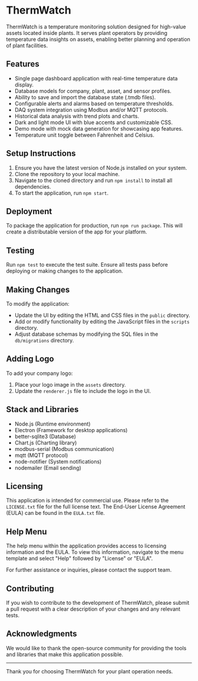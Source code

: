 # ThermWatch

ThermWatch is a temperature monitoring solution designed for high-value assets located inside plants. It serves plant operators by providing temperature data insights on assets, enabling better planning and operation of plant facilities.

## Features

- Single page dashboard application with real-time temperature data display.
- Database models for company, plant, asset, and sensor profiles.
- Ability to save and import the database state (.tmdb files).
- Configurable alerts and alarms based on temperature thresholds.
- DAQ system integration using Modbus and/or MQTT protocols.
- Historical data analysis with trend plots and charts.
- Dark and light mode UI with blue accents and customizable CSS.
- Demo mode with mock data generation for showcasing app features.
- Temperature unit toggle between Fahrenheit and Celsius.

## Setup Instructions

1. Ensure you have the latest version of Node.js installed on your system.
2. Clone the repository to your local machine.
3. Navigate to the cloned directory and run `npm install` to install all dependencies.
4. To start the application, run `npm start`.

## Deployment

To package the application for production, run `npm run package`. This will create a distributable version of the app for your platform.

## Testing

Run `npm test` to execute the test suite. Ensure all tests pass before deploying or making changes to the application.

## Making Changes

To modify the application:

- Update the UI by editing the HTML and CSS files in the `public` directory.
- Add or modify functionality by editing the JavaScript files in the `scripts` directory.
- Adjust database schemas by modifying the SQL files in the `db/migrations` directory.

## Adding Logo

To add your company logo:

1. Place your logo image in the `assets` directory.
2. Update the `renderer.js` file to include the logo in the UI.

## Stack and Libraries

- Node.js (Runtime environment)
- Electron (Framework for desktop applications)
- better-sqlite3 (Database)
- Chart.js (Charting library)
- modbus-serial (Modbus communication)
- mqtt (MQTT protocol)
- node-notifier (System notifications)
- nodemailer (Email sending)

## Licensing

This application is intended for commercial use. Please refer to the `LICENSE.txt` file for the full license text. The End-User License Agreement (EULA) can be found in the `EULA.txt` file.

## Help Menu

The help menu within the application provides access to licensing information and the EULA. To view this information, navigate to the menu template and select "Help" followed by "License" or "EULA".

For further assistance or inquiries, please contact the support team.

## Contributing

If you wish to contribute to the development of ThermWatch, please submit a pull request with a clear description of your changes and any relevant tests.

## Acknowledgments

We would like to thank the open-source community for providing the tools and libraries that make this application possible.

---

Thank you for choosing ThermWatch for your plant operation needs.